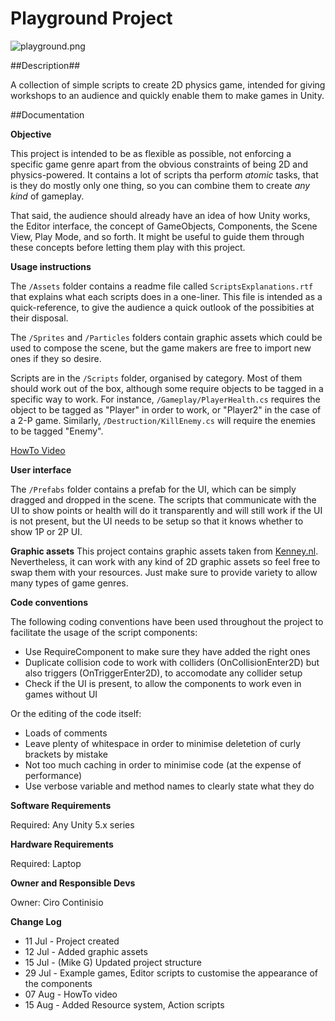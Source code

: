 # Playground Project

![playground.png](https://dl.dropboxusercontent.com/u/6116499/Images/playground.png)

##Description##

A collection of simple scripts to create 2D physics game, intended for giving workshops to an audience and quickly enable them to make games in Unity.

##Documentation

**Objective**

This project is intended to be as flexible as possible, not enforcing a specific game genre apart from the obvious constraints of being 2D and physics-powered. It contains a lot of scripts tha perform _atomic_ tasks, that is they do mostly only one thing, so you can combine them to create _any kind_ of gameplay.

That said, the audience should already have an idea of how Unity works, the Editor interface, the concept of GameObjects, Components, the Scene View, Play Mode, and so forth. It might be useful to guide them through these concepts before letting them play with this project.

**Usage instructions**

The `/Assets` folder contains a readme file called `ScriptsExplanations.rtf` that explains what each scripts does in a one-liner. This file is intended as a quick-reference, to give the audience a quick outlook of the possibities at their disposal.

The `/Sprites` and `/Particles` folders contain graphic assets which could be used to compose the scene, but the game makers are free to import new ones if they so desire.

Scripts are in the `/Scripts` folder, organised by category. Most of them should work out of the box, although some require objects to be tagged in a specific way to work. For instance, `/Gameplay/PlayerHealth.cs` requires the object to be tagged as "Player" in order to work, or "Player2" in the case of a 2-P game. Similarly, `/Destruction/KillEnemy.cs` will require the enemies to be tagged "Enemy".

[HowTo Video](https://drive.google.com/open?id=0B1E6a0_U02JjdWh0R1d1LWJKa2M)

**User interface**

The `/Prefabs` folder contains a prefab for the UI, which can be simply dragged and dropped in the scene. The scripts that communicate with the UI to show points or health will do it transparently and will still work if the UI is not present, but the UI needs to be setup so that it knows whether to show 1P or 2P UI.

**Graphic assets**
This project contains graphic assets taken from [Kenney.nl](http://www.kenney.nl). Nevertheless, it can work with any kind of 2D graphic assets so feel free to swap them with your resources. Just make sure to provide variety to allow many types of game genres.

**Code conventions**

The following coding conventions have been used throughout the project to facilitate the usage of the script components:
- Use RequireComponent to make sure they have added the right ones
- Duplicate collision code to work with colliders (OnCollisionEnter2D) but also triggers (OnTriggerEnter2D), to accomodate any collider setup
- Check if the UI is present, to allow the components to work even in games without UI

Or the editing of the code itself:
- Loads of comments
- Leave plenty of whitespace in order to minimise deletetion of curly brackets by mistake
- Not too much caching in order to minimise code (at the expense of performance)
- Use verbose variable and method names to clearly state what they do

**Software Requirements**

Required: Any Unity 5.x series

**Hardware Requirements**

Required: Laptop

**Owner and Responsible Devs**

Owner: Ciro Continisio

**Change Log**

- 11 Jul - Project created
- 12 Jul - Added graphic assets
- 15 Jul - (Mike G) Updated project structure
- 29 Jul - Example games, Editor scripts to customise the appearance of the components
- 07 Aug - HowTo video
- 15 Aug - Added Resource system, Action scripts
